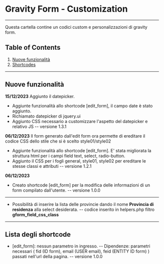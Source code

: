 # Gravity Form - Customization
***
Questa cartella contine un codici custom e personalizzazioni di gravity form.

## Table of Contents
1. [Nuove funzionalità](#new-functions)
2. [Shortcodes](#shortcodes)

<a name="new-functions"></a>
***
## Nuove funzionalità

**15/12/2023**
Aggiunto il datepicker. 
- Aggiunte funzionalità allo shortcode [edit_form], il campo date è stato aggiunto.
- Richiamato datepicker di jquery.ui
- Aggiunto CSS necessario a customizzare l'aspetto del datepicker e relativo JS
-- versione 1.3.1

**06/12/2023**
Il form generato dall'edit form ora permette di ereditare il codice CSS dello stile che si è scelto style01/style02
- Aggiunte funzionalità allo shortcode [edit_form]. E' stata migliorata la struttura html per i campi field text, select, radio-button.
- Aggiunto il CSS per i fogli general, style01, style02 per ereditare le stesse classi e attributi
-- versione 1.2.1

**06/12/2023**
- Creato shortcode [edit_form] per la modifica delle informazioni di un form compilato dall'utente.
-- versione 1.0.0
***
- Possibilità di inserire la lista delle provincie dando il nome **Provincia di residenza** alla select desiderata.
-- codice inserito in helpers.php filtro **gform_field_css_class**

<a name="shortcodes"></a>
***
## Lista degli shortcode
- [edit_form]: nessun parametro in ingresso.
-- Dipendenze: parametri necessari ( fid (ID form), email (USER email), feid (ENTITY ID form) ) passati nell'url della pagina.
-- versione 1.0.0